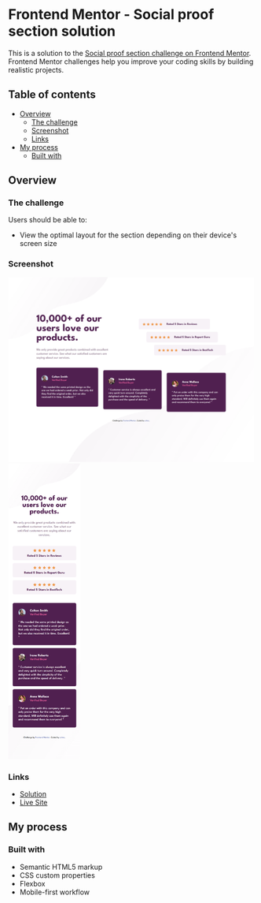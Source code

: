 # Frontend Mentor - Social proof section solution

This is a solution to the [Social proof section challenge on Frontend Mentor](https://www.frontendmentor.io/challenges/social-proof-section-6e0qTv_bA). Frontend Mentor challenges help you improve your coding skills by building realistic projects. 

## Table of contents

- [Overview](#overview)
  - [The challenge](#the-challenge)
  - [Screenshot](#screenshot)
  - [Links](#links)
- [My process](#my-process)
  - [Built with](#built-with)


## Overview

### The challenge

Users should be able to:

- View the optimal layout for the section depending on their device's screen size

### Screenshot

<img src="./screenshots/social-proof-desktop.png" width=500>
<br>
<img src="./screenshots/social-proof-mobile.png" height=600>
 

### Links

- [Solution](https://www.frontendmentor.io/solutions/social-proof-section-zOupcwQTCx)
- [Live Site](https://cohoc.github.io/frontendmentor/social-proof-section-master/)

## My process

### Built with

- Semantic HTML5 markup
- CSS custom properties
- Flexbox
- Mobile-first workflow

